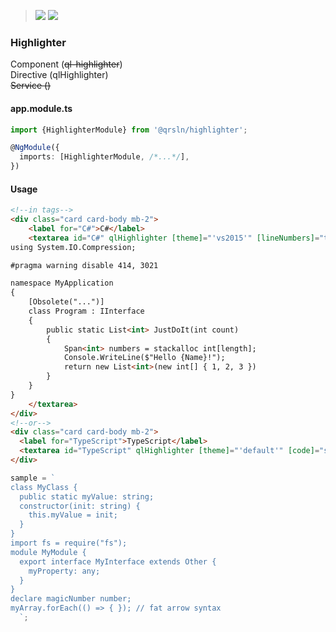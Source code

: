> [![](https://img.shields.io/badge/Main-readme‌‌‌‌‌‌‌-white)](../readme.desc.md)
> [![](https://img.shields.io/badge/readme-white)](readme.md)

### Highlighter

Component (~~ql-highlighter~~)  
Directive (qlHighlighter)  
~~Service ()~~

#### app.module.ts

```typescript
import {HighlighterModule} from '@qrsln/highlighter';

@NgModule({
  imports: [HighlighterModule, /*...*/],
})
```

#### Usage

```html
<!--in tags-->
<div class="card card-body mb-2">
    <label for="C#">C#</label>
    <textarea id="C#" qlHighlighter [theme]="'vs2015'" [lineNumbers]="true">
using System.IO.Compression;

#pragma warning disable 414, 3021

namespace MyApplication
{
    [Obsolete("...")]
    class Program : IInterface
    {
        public static List<int> JustDoIt(int count)
        {
            Span<int> numbers = stackalloc int[length];
            Console.WriteLine($"Hello {Name}!");
            return new List<int>(new int[] { 1, 2, 3 })
        }
    }
}
    </textarea>
</div>
<!--or-->
<div class="card card-body mb-2">
  <label for="TypeScript">TypeScript</label>
  <textarea id="TypeScript" qlHighlighter [theme]="'default'" [code]="sample" [lineNumbers]="true"></textarea>
</div>
```
```typescript
sample = `
class MyClass {
  public static myValue: string;
  constructor(init: string) {
    this.myValue = init;
  }
}
import fs = require("fs");
module MyModule {
  export interface MyInterface extends Other {
    myProperty: any;
  }
}
declare magicNumber number;
myArray.forEach(() => { }); // fat arrow syntax
  `;
```   
